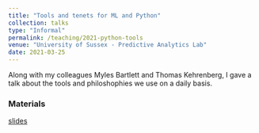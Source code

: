 ```yaml
---
title: "Tools and tenets for ML and Python"
collection: talks
type: "Informal"
permalink: /teaching/2021-python-tools
venue: "University of Sussex - Predictive Analytics Lab"
date: 2021-03-25
---
```


Along with my colleagues Myles Bartlett and Thomas Kehrenberg, I gave a talk about the tools and philoshophies we use on a daily basis.

### Materials
[slides](https://wearepal.ai/presentations/python_and_ml_tools#/)
